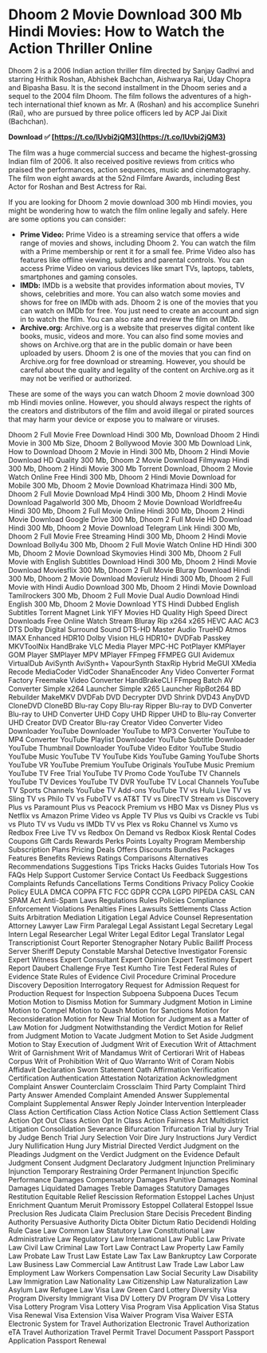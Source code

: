 # Dhoom 2 Movie Download 300 Mb Hindi Movies: How to Watch the Action Thriller Online
 
Dhoom 2 is a 2006 Indian action thriller film directed by Sanjay Gadhvi and starring Hrithik Roshan, Abhishek Bachchan, Aishwarya Rai, Uday Chopra and Bipasha Basu. It is the second installment in the Dhoom series and a sequel to the 2004 film Dhoom. The film follows the adventures of a high-tech international thief known as Mr. A (Roshan) and his accomplice Sunehri (Rai), who are pursued by three police officers led by ACP Jai Dixit (Bachchan).
 
**Download ✅ [https://t.co/lUvbi2jQM3](https://t.co/lUvbi2jQM3)**


 
The film was a huge commercial success and became the highest-grossing Indian film of 2006. It also received positive reviews from critics who praised the performances, action sequences, music and cinematography. The film won eight awards at the 52nd Filmfare Awards, including Best Actor for Roshan and Best Actress for Rai.
 
If you are looking for Dhoom 2 movie download 300 mb Hindi movies, you might be wondering how to watch the film online legally and safely. Here are some options you can consider:
 
- **Prime Video:** Prime Video is a streaming service that offers a wide range of movies and shows, including Dhoom 2. You can watch the film with a Prime membership or rent it for a small fee. Prime Video also has features like offline viewing, subtitles and parental controls. You can access Prime Video on various devices like smart TVs, laptops, tablets, smartphones and gaming consoles.
- **IMDb:** IMDb is a website that provides information about movies, TV shows, celebrities and more. You can also watch some movies and shows for free on IMDb with ads. Dhoom 2 is one of the movies that you can watch on IMDb for free. You just need to create an account and sign in to watch the film. You can also rate and review the film on IMDb.
- **Archive.org:** Archive.org is a website that preserves digital content like books, music, videos and more. You can also find some movies and shows on Archive.org that are in the public domain or have been uploaded by users. Dhoom 2 is one of the movies that you can find on Archive.org for free download or streaming. However, you should be careful about the quality and legality of the content on Archive.org as it may not be verified or authorized.

These are some of the ways you can watch Dhoom 2 movie download 300 mb Hindi movies online. However, you should always respect the rights of the creators and distributors of the film and avoid illegal or pirated sources that may harm your device or expose you to malware or viruses.
 
Dhoom 2 Full Movie Free Download Hindi 300 Mb,  Download Dhoom 2 Hindi Movie in 300 Mb Size,  Dhoom 2 Bollywood Movie 300 Mb Download Link,  How to Download Dhoom 2 Movie in Hindi 300 Mb,  Dhoom 2 Hindi Movie Download HD Quality 300 Mb,  Dhoom 2 Movie Download Filmywap Hindi 300 Mb,  Dhoom 2 Hindi Movie 300 Mb Torrent Download,  Dhoom 2 Movie Watch Online Free Hindi 300 Mb,  Dhoom 2 Hindi Movie Download for Mobile 300 Mb,  Dhoom 2 Movie Download Khatrimaza Hindi 300 Mb,  Dhoom 2 Full Movie Download Mp4 Hindi 300 Mb,  Dhoom 2 Hindi Movie Download Pagalworld 300 Mb,  Dhoom 2 Movie Download Worldfree4u Hindi 300 Mb,  Dhoom 2 Full Movie Online Hindi 300 Mb,  Dhoom 2 Hindi Movie Download Google Drive 300 Mb,  Dhoom 2 Full Movie HD Download Hindi 300 Mb,  Dhoom 2 Movie Download Telegram Link Hindi 300 Mb,  Dhoom 2 Full Movie Free Streaming Hindi 300 Mb,  Dhoom 2 Hindi Movie Download Bolly4u 300 Mb,  Dhoom 2 Full Movie Watch Online HD Hindi 300 Mb,  Dhoom 2 Movie Download Skymovies Hindi 300 Mb,  Dhoom 2 Full Movie with English Subtitles Download Hindi 300 Mb,  Dhoom 2 Hindi Movie Download Moviesflix 300 Mb,  Dhoom 2 Full Movie Bluray Download Hindi 300 Mb,  Dhoom 2 Movie Download Movierulz Hindi 300 Mb,  Dhoom 2 Full Movie with Hindi Audio Download 300 Mb,  Dhoom 2 Hindi Movie Download Tamilrockers 300 Mb,  Dhoom 2 Full Movie Dual Audio Download Hindi English 300 Mb,  Dhoom 2 Movie Download YTS Hindi Dubbed English Subtitles Torrent Magnet Link YIFY Movies HD Quality High Speed Direct Downloads Free Online Watch Stream Bluray Rip x264 x265 HEVC AAC AC3 DTS Dolby Digital Surround Sound DTS-HD Master Audio TrueHD Atmos IMAX Enhanced HDR10 Dolby Vision HLG HDR10+ DVDFab Passkey MKVToolNix HandBrake VLC Media Player MPC-HC PotPlayer KMPlayer GOM Player SMPlayer MPV MPlayer FFmpeg FFMPEG GUI Avidemux VirtualDub AviSynth AviSynth+ VapourSynth StaxRip Hybrid MeGUI XMedia Recode MediaCoder VidCoder ShanaEncoder Any Video Converter Format Factory Freemake Video Converter HandBrakeCLI FFmpeg Batch AV Converter Simple x264 Launcher Simple x265 Launcher RipBot264 BD Rebuilder MakeMKV DVDFab DVD Decrypter DVD Shrink DVD43 AnyDVD CloneDVD CloneBD Blu-ray Copy Blu-ray Ripper Blu-ray to DVD Converter Blu-ray to UHD Converter UHD Copy UHD Ripper UHD to Blu-ray Converter UHD Creator DVD Creator Blu-ray Creator Video Converter Video Downloader YouTube Downloader YouTube to MP3 Converter YouTube to MP4 Converter YouTube Playlist Downloader YouTube Subtitle Downloader YouTube Thumbnail Downloader YouTube Video Editor YouTube Studio YouTube Music YouTube TV YouTube Kids YouTube Gaming YouTube Shorts YouTube VR YouTube Premium YouTube Originals YouTube Music Premium YouTube TV Free Trial YouTube TV Promo Code YouTube TV Channels YouTube TV Devices YouTube TV DVR YouTube TV Local Channels YouTube TV Sports Channels YouTube TV Add-ons YouTube TV vs Hulu Live TV vs Sling TV vs Philo TV vs FuboTV vs AT&T TV vs DirecTV Stream vs Discovery Plus vs Paramount Plus vs Peacock Premium vs HBO Max vs Disney Plus vs Netflix vs Amazon Prime Video vs Apple TV Plus vs Quibi vs Crackle vs Tubi vs Pluto TV vs Vudu vs IMDb TV vs Plex vs Roku Channel vs Xumo vs Redbox Free Live TV vs Redbox On Demand vs Redbox Kiosk Rental Codes Coupons Gift Cards Rewards Perks Points Loyalty Program Membership Subscription Plans Pricing Deals Offers Discounts Bundles Packages Features Benefits Reviews Ratings Comparisons Alternatives Recommendations Suggestions Tips Tricks Hacks Guides Tutorials How Tos FAQs Help Support Customer Service Contact Us Feedback Suggestions Complaints Refunds Cancellations Terms Conditions Privacy Policy Cookie Policy EULA DMCA COPPA FTC FCC GDPR CCPA LGPD PIPEDA CASL CAN SPAM Act Anti-Spam Laws Regulations Rules Policies Compliance Enforcement Violations Penalties Fines Lawsuits Settlements Class Action Suits Arbitration Mediation Litigation Legal Advice Counsel Representation Attorney Lawyer Law Firm Paralegal Legal Assistant Legal Secretary Legal Intern Legal Researcher Legal Writer Legal Editor Legal Translator Legal Transcriptionist Court Reporter Stenographer Notary Public Bailiff Process Server Sheriff Deputy Constable Marshal Detective Investigator Forensic Expert Witness Expert Consultant Expert Opinion Expert Testimony Expert Report Daubert Challenge Frye Test Kumho Tire Test Federal Rules of Evidence State Rules of Evidence Civil Procedure Criminal Procedure Discovery Deposition Interrogatory Request for Admission Request for Production Request for Inspection Subpoena Subpoena Duces Tecum Motion Motion to Dismiss Motion for Summary Judgment Motion in Limine Motion to Compel Motion to Quash Motion for Sanctions Motion for Reconsideration Motion for New Trial Motion for Judgment as a Matter of Law Motion for Judgment Notwithstanding the Verdict Motion for Relief from Judgment Motion to Vacate Judgment Motion to Set Aside Judgment Motion to Stay Execution of Judgment Writ of Execution Writ of Attachment Writ of Garnishment Writ of Mandamus Writ of Certiorari Writ of Habeas Corpus Writ of Prohibition Writ of Quo Warranto Writ of Coram Nobis Affidavit Declaration Sworn Statement Oath Affirmation Verification Certification Authentication Attestation Notarization Acknowledgment Complaint Answer Counterclaim Crossclaim Third Party Complaint Third Party Answer Amended Complaint Amended Answer Supplemental Complaint Supplemental Answer Reply Joinder Intervention Interpleader Class Action Certification Class Action Notice Class Action Settlement Class Action Opt Out Class Action Opt In Class Action Fairness Act Multidistrict Litigation Consolidation Severance Bifurcation Trifurcation Trial by Jury Trial by Judge Bench Trial Jury Selection Voir Dire Jury Instructions Jury Verdict Jury Nullification Hung Jury Mistrial Directed Verdict Judgment on the Pleadings Judgment on the Verdict Judgment on the Evidence Default Judgment Consent Judgment Declaratory Judgment Injunction Preliminary Injunction Temporary Restraining Order Permanent Injunction Specific Performance Damages Compensatory Damages Punitive Damages Nominal Damages Liquidated Damages Treble Damages Statutory Damages Restitution Equitable Relief Rescission Reformation Estoppel Laches Unjust Enrichment Quantum Meruit Promissory Estoppel Collateral Estoppel Issue Preclusion Res Judicata Claim Preclusion Stare Decisis Precedent Binding Authority Persuasive Authority Dicta Obiter Dictum Ratio Decidendi Holding Rule Case Law Common Law Statutory Law Constitutional Law Administrative Law Regulatory Law International Law Public Law Private Law Civil Law Criminal Law Tort Law Contract Law Property Law Family Law Probate Law Trust Law Estate Law Tax Law Bankruptcy Law Corporate Law Business Law Commercial Law Antitrust Law Trade Law Labor Law Employment Law Workers Compensation Law Social Security Law Disability Law Immigration Law Nationality Law Citizenship Law Naturalization Law Asylum Law Refugee Law Visa Law Green Card Lottery Diversity Visa Program Diversity Immigrant Visa DV Lottery DV Program DV Visa Lottery Visa Lottery Program Visa Lottery Visa Program Visa Application Visa Status Visa Renewal Visa Extension Visa Waiver Program Visa Waiver ESTA Electronic System for Travel Authorization Electronic Travel Authorization eTA Travel Authorization Travel Permit Travel Document Passport Passport Application Passport Renewal